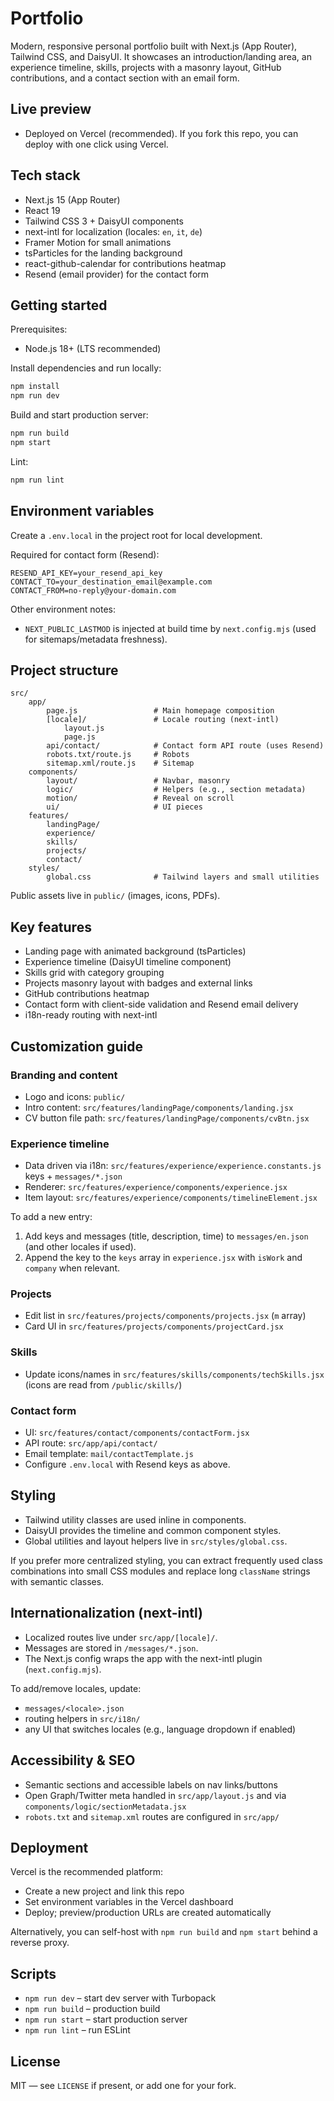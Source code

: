 # Portfolio

Modern, responsive personal portfolio built with Next.js (App Router), Tailwind CSS, and DaisyUI. It showcases an introduction/landing area, an experience timeline, skills, projects with a masonry layout, GitHub contributions, and a contact section with an email form.

## Live preview

- Deployed on Vercel (recommended). If you fork this repo, you can deploy with one click using Vercel.

## Tech stack

- Next.js 15 (App Router)
- React 19
- Tailwind CSS 3 + DaisyUI components
- next-intl for localization (locales: `en`, `it`, `de`)
- Framer Motion for small animations
- tsParticles for the landing background
- react-github-calendar for contributions heatmap
- Resend (email provider) for the contact form

## Getting started

Prerequisites:
- Node.js 18+ (LTS recommended)

Install dependencies and run locally:

```bash
npm install
npm run dev
```

Build and start production server:

```bash
npm run build
npm start
```

Lint:

```bash
npm run lint
```

## Environment variables

Create a `.env.local` in the project root for local development.

Required for contact form (Resend):

```
RESEND_API_KEY=your_resend_api_key
CONTACT_TO=your_destination_email@example.com
CONTACT_FROM=no-reply@your-domain.com
```

Other environment notes:
- `NEXT_PUBLIC_LASTMOD` is injected at build time by `next.config.mjs` (used for sitemaps/metadata freshness).

## Project structure

```
src/
	app/
		page.js                 # Main homepage composition
		[locale]/               # Locale routing (next-intl)
			layout.js
			page.js
		api/contact/            # Contact form API route (uses Resend)
		robots.txt/route.js     # Robots
		sitemap.xml/route.js    # Sitemap
	components/
		layout/                 # Navbar, masonry
		logic/                  # Helpers (e.g., section metadata)
		motion/                 # Reveal on scroll
		ui/                     # UI pieces
	features/
		landingPage/
		experience/
		skills/
		projects/
		contact/
	styles/
		global.css              # Tailwind layers and small utilities
```

Public assets live in `public/` (images, icons, PDFs).

## Key features

- Landing page with animated background (tsParticles)
- Experience timeline (DaisyUI timeline component)
- Skills grid with category grouping
- Projects masonry layout with badges and external links
- GitHub contributions heatmap
- Contact form with client-side validation and Resend email delivery
- i18n-ready routing with next-intl

## Customization guide

### Branding and content
- Logo and icons: `public/`
- Intro content: `src/features/landingPage/components/landing.jsx`
- CV button file path: `src/features/landingPage/components/cvBtn.jsx`

### Experience timeline
- Data driven via i18n: `src/features/experience/experience.constants.js` keys + `messages/*.json`
- Renderer: `src/features/experience/components/experience.jsx`
- Item layout: `src/features/experience/components/timelineElement.jsx`

To add a new entry:
1) Add keys and messages (title, description, time) to `messages/en.json` (and other locales if used).
2) Append the key to the `keys` array in `experience.jsx` with `isWork` and `company` when relevant.

### Projects
- Edit list in `src/features/projects/components/projects.jsx` (`m` array)
- Card UI in `src/features/projects/components/projectCard.jsx`

### Skills
- Update icons/names in `src/features/skills/components/techSkills.jsx`
	(icons are read from `/public/skills/`)

### Contact form
- UI: `src/features/contact/components/contactForm.jsx`
- API route: `src/app/api/contact/`
- Email template: `mail/contactTemplate.js`
- Configure `.env.local` with Resend keys as above.

## Styling

- Tailwind utility classes are used inline in components.
- DaisyUI provides the timeline and common component styles.
- Global utilities and layout helpers live in `src/styles/global.css`.

If you prefer more centralized styling, you can extract frequently used class combinations into small CSS modules and replace long `className` strings with semantic classes.

## Internationalization (next-intl)

- Localized routes live under `src/app/[locale]/`.
- Messages are stored in `/messages/*.json`.
- The Next.js config wraps the app with the next-intl plugin (`next.config.mjs`).

To add/remove locales, update:
- `messages/<locale>.json`
- routing helpers in `src/i18n/`
- any UI that switches locales (e.g., language dropdown if enabled)

## Accessibility & SEO

- Semantic sections and accessible labels on nav links/buttons
- Open Graph/Twitter meta handled in `src/app/layout.js` and via `components/logic/sectionMetadata.jsx`
- `robots.txt` and `sitemap.xml` routes are configured in `src/app/`

## Deployment

Vercel is the recommended platform:
- Create a new project and link this repo
- Set environment variables in the Vercel dashboard
- Deploy; preview/production URLs are created automatically

Alternatively, you can self-host with `npm run build` and `npm start` behind a reverse proxy.

## Scripts

- `npm run dev` – start dev server with Turbopack
- `npm run build` – production build
- `npm run start` – start production server
- `npm run lint` – run ESLint

## License

MIT — see `LICENSE` if present, or add one for your fork.

